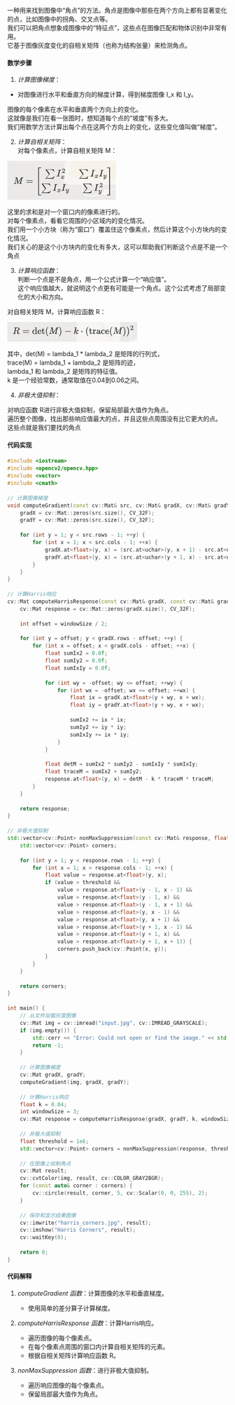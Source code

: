 
一种用来找到图像中“角点”的方法。角点是图像中那些在两个方向上都有显著变化的点，比如图像中的拐角、交叉点等。<br>
我们可以把角点想象成图像中的“特征点”，这些点在图像匹配和物体识别中非常有用。<br>
它基于图像灰度变化的自相关矩阵（也称为结构张量）来检测角点。<br>

#### 数学步骤

1. *计算图像梯度*：
- 对图像进行水平和垂直方向的梯度计算，得到梯度图像 I_x 和 I_y。<br>

图像的每个像素在水平和垂直两个方向上的变化。<br>
这就像是我们在看一张图时，想知道每个点的“坡度”有多大。<br>
我们用数学方法计算出每个点在这两个方向上的变化，这些变化值叫做“梯度”。<br>

2. *计算自相关矩阵*：<br>
对每个像素点，计算自相关矩阵 M：<br>

![自相关矩阵](image-11.png)

这里的求和是对一个窗口内的像素进行的。<br>
对每个像素点，看看它周围的小区域内的变化情况。<br>
我们用一个小方块（称为“窗口”）覆盖住这个像素点，然后计算这个小方块内的变化情况。<br>
我们关心的是这个小方块内的变化有多大，这可以帮助我们判断这个点是不是一个角点<br>

3. *计算响应函数*：<br>
判断一个点是不是角点，用一个公式计算一个“响应值”。<br>
这个响应值越大，就说明这个点更有可能是一个角点。这个公式考虑了局部变化的大小和方向。<br>

对自相关矩阵 M，计算响应函数 R：<br>

![响应函数](image-12.png)

其中，det(M) = lambda_1 * lambda_2 是矩阵的行列式，<br>
trace(M) = lambda_1 + lambda_2 是矩阵的迹，<br>
lambda_1 和 lambda_2 是矩阵的特征值。<br>
k 是一个经验常数，通常取值在0.04到0.06之间。<br>

4. *非极大值抑制*：<br>

对响应函数 R进行非极大值抑制，保留局部最大值作为角点。<br>
遍历整个图像，找出那些响应值最大的点，并且这些点周围没有比它更大的点。<br>
这些点就是我们要找的角点<br>

#### 代码实现

```cpp
#include <iostream>
#include <opencv2/opencv.hpp>
#include <vector>
#include <cmath>

// 计算图像梯度
void computeGradient(const cv::Mat& src, cv::Mat& gradX, cv::Mat& gradY) {
    gradX = cv::Mat::zeros(src.size(), CV_32F);
    gradY = cv::Mat::zeros(src.size(), CV_32F);

    for (int y = 1; y < src.rows - 1; ++y) {
        for (int x = 1; x < src.cols - 1; ++x) {
            gradX.at<float>(y, x) = (src.at<uchar>(y, x + 1) - src.at<uchar>(y, x - 1)) / 2.0f;
            gradY.at<float>(y, x) = (src.at<uchar>(y + 1, x) - src.at<uchar>(y - 1, x)) / 2.0f;
        }
    }
}

// 计算Harris响应
cv::Mat computeHarrisResponse(const cv::Mat& gradX, const cv::Mat& gradY, float k, int windowSize) {
    cv::Mat response = cv::Mat::zeros(gradX.size(), CV_32F);

    int offset = windowSize / 2;

    for (int y = offset; y < gradX.rows - offset; ++y) {
        for (int x = offset; x < gradX.cols - offset; ++x) {
            float sumIx2 = 0.0f;
            float sumIy2 = 0.0f;
            float sumIxIy = 0.0f;

            for (int wy = -offset; wy <= offset; ++wy) {
                for (int wx = -offset; wx <= offset; ++wx) {
                    float ix = gradX.at<float>(y + wy, x + wx);
                    float iy = gradY.at<float>(y + wy, x + wx);

                    sumIx2 += ix * ix;
                    sumIy2 += iy * iy;
                    sumIxIy += ix * iy;
                }
            }

            float detM = sumIx2 * sumIy2 - sumIxIy * sumIxIy;
            float traceM = sumIx2 + sumIy2;
            response.at<float>(y, x) = detM - k * traceM * traceM;
        }
    }

    return response;
}

// 非极大值抑制
std::vector<cv::Point> nonMaxSuppression(const cv::Mat& response, float threshold) {
    std::vector<cv::Point> corners;

    for (int y = 1; y < response.rows - 1; ++y) {
        for (int x = 1; x < response.cols - 1; ++x) {
            float value = response.at<float>(y, x);
            if (value > threshold &&
                value > response.at<float>(y - 1, x - 1) &&
                value > response.at<float>(y - 1, x) &&
                value > response.at<float>(y - 1, x + 1) &&
                value > response.at<float>(y, x - 1) &&
                value > response.at<float>(y, x + 1) &&
                value > response.at<float>(y + 1, x - 1) &&
                value > response.at<float>(y + 1, x) &&
                value > response.at<float>(y + 1, x + 1)) {
                corners.push_back(cv::Point(x, y));
            }
        }
    }

    return corners;
}

int main() {
    // 从文件加载灰度图像
    cv::Mat img = cv::imread("input.jpg", cv::IMREAD_GRAYSCALE);
    if (img.empty()) {
        std::cerr << "Error: Could not open or find the image." << std::endl;
        return -1;
    }

    // 计算图像梯度
    cv::Mat gradX, gradY;
    computeGradient(img, gradX, gradY);

    // 计算Harris响应
    float k = 0.04;
    int windowSize = 3;
    cv::Mat response = computeHarrisResponse(gradX, gradY, k, windowSize);

    // 非极大值抑制
    float threshold = 1e6;
    std::vector<cv::Point> corners = nonMaxSuppression(response, threshold);

    // 在图像上绘制角点
    cv::Mat result;
    cv::cvtColor(img, result, cv::COLOR_GRAY2BGR);
    for (const auto& corner : corners) {
        cv::circle(result, corner, 5, cv::Scalar(0, 0, 255), 2);
    }

    // 保存和显示结果图像
    cv::imwrite("harris_corners.jpg", result);
    cv::imshow("Harris Corners", result);
    cv::waitKey(0);

    return 0;
}
```

#### 代码解释

1. *computeGradient 函数*：计算图像的水平和垂直梯度。
   - 使用简单的差分算子计算梯度。

2. *computeHarrisResponse 函数*：计算Harris响应。
   - 遍历图像的每个像素点。
   - 在每个像素点周围的窗口内计算自相关矩阵的元素。
   - 根据自相关矩阵计算响应函数 R。

3. *nonMaxSuppression 函数*：进行非极大值抑制。
   - 遍历响应图像的每个像素点。
   - 保留局部最大值作为角点。



